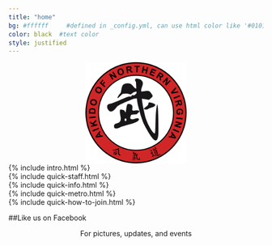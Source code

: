 ```yaml
---
title: "home"
bg: #ffffff     #defined in _config.yml, can use html color like '#010101'
color: black  #text color
style: justified
---
```



<div class="container">
    <div class="row">
        <div class="col-md-12">
            <img style="display:block; margin-left:auto; margin-right:auto" src="img/logo.png" width="200" height="200" alt="logo">
        </div>
    </div>
    <div class="row">
        <div class="col-md-12">
            {% include intro.html %}
        </div>
    </div>
    <div class="row">
        <div class="col-md-4">
            {% include quick-staff.html %}
        </div>
        <div class="col-md-4">
            {% include quick-info.html %}
        </div>
        <div class="col-md-4">
            {% include quick-metro.html %}
        </div>
        <div class="col-md-4">
            {% include quick-how-to-join.html %}
        </div>
    </div>
</div>

##Like us on Facebook

<div style="text-align:center">
<a href="https://www.facebook.com/AikidoNOVA"><i class="fa fa-thumbs-o-up fa-5x"></i></a></div>

<p style="text-align:center">For pictures, updates, and events</p>



